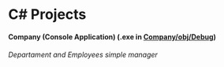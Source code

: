# C# Projects

#### Company (Console Application) (.exe in [Company/obj/Debug](https://github.com/isaiasvallejos/csharp/tree/master/Company/Company/obj/Debug))

###### Departament and Employees simple manager
